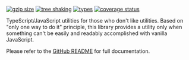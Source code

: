 <!-- README for NPM; the one for GitHub is in .github directory. -->

[![gzip size](https://badgen.net/bundlephobia/minzip/antiutils?color=green)](https://bundlephobia.com/result?p=antiutils)
[![tree shaking](https://badgen.net/bundlephobia/tree-shaking/antiutils)](https://bundlephobia.com/result?p=antiutils)
[![types](https://img.shields.io/npm/types/antiutils?color=brightgreen)](https://www.npmjs.com/package/antiutils)
[![coverage status](https://coveralls.io/repos/github/ivan7237d/antiutils/badge.svg?branch=master)](https://coveralls.io/github/ivan7237d/antiutils?branch=master)

TypeScript/JavaScript utilities for those who don't like utilities. Based on "only one way to do it" principle, this library provides a utility only when something can't be easily and readably accomplished with vanilla JavaScript.

Please refer to the [GitHub README](https://github.com/ivan7237d/antiutils#readme) for full documentation.
